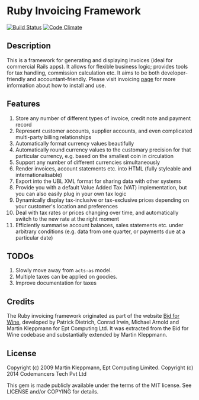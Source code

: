 # Ruby Invoicing Framework
[![Build Status](https://travis-ci.org/code-mancers/invoicing.svg?branch=master)](https://travis-ci.org/code-mancers/invoicing)
[![Code Climate](https://codeclimate.com/github/code-mancers/invoicing.png)](https://codeclimate.com/github/code-mancers/invoicing)

## Description

This is a framework for generating and displaying invoices (ideal for commercial
Rails apps). It allows for flexible business logic; provides tools for tax handling,
commission calculation etc. It aims to be both developer-friendly and
accountant-friendly. Please visit invoicing [page](http://invoicing.codemancers.com/)
for more information about how to install and use.

## Features

1. Store any number of different types of invoice, credit note and payment
   record
2. Represent customer accounts, supplier accounts, and even complicated
   multi-party billing relationships
3. Automatically format currency values beautifully
4. Automatically round currency values to the customary precision for that
   particular currency, e.g. based on the smallest coin in circulation
5. Support any number of different currencies simultaneously
6. Render invoices, account statements etc. into HTML (fully styleable and
   internationalisable)
7. Export into the UBL XML format for sharing data with other systems
8. Provide you with a default Value Added Tax (VAT) implementation, but you
   can also easily plug in your own tax logic
9. Dynamically display tax-inclusive or tax-exclusive prices depending on
   your customer's location and preferences
10. Deal with tax rates or prices changing over time, and automatically
    switch to the new rate at the right moment
11. Efficiently summarise account balances, sales statements etc. under
    arbitrary conditions (e.g. data from one quarter, or payments due at a
    particular date)

## TODOs

1. Slowly move away from `acts-as` model.
2. Multiple taxes can be applied on goodies.
3. Improve documentation for taxes


## Credits

The Ruby invoicing framework originated as part of the website
[Bid for Wine](http://www.bidforwine.co.uk), developed by Patrick Dietrich,
Conrad Irwin, Michael Arnold and Martin Kleppmann for Ept Computing Ltd.
It was extracted from the Bid for Wine codebase and substantially extended
by Martin Kleppmann.

## License

Copyright (c) 2009 Martin Kleppmann, Ept Computing Limited.
Copyright (c) 2014 Codemancers Tech Pvt Ltd

This gem is made publicly available under the terms of the MIT license.
See LICENSE and/or COPYING for details.
